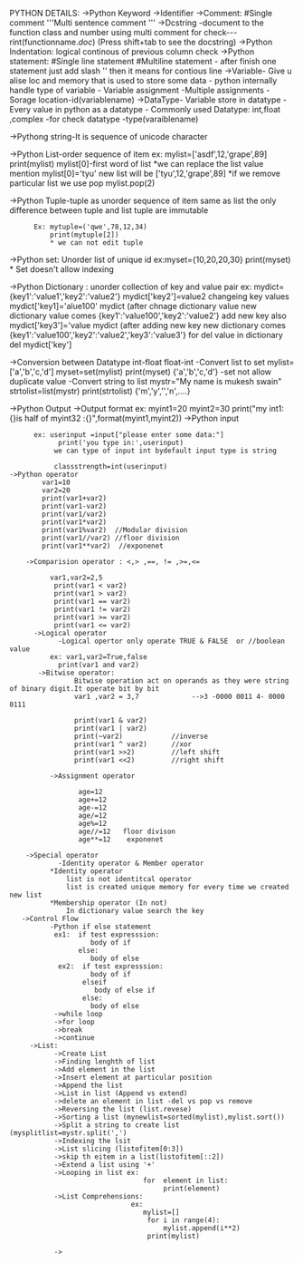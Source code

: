 PYTHON DETAILS:
  ->Python Keyword
  ->Identifier
  ->Comment:
         #Single comment
         '''Multi sentence comment '''
   ->Dcstring -document to the function class and number using multi comment for check---rint(functionname._doc_)
               (Press shift+tab to see the docstring)
  ->Python Indentation: logical continous of previous column check
  ->Python statement:
         #Single line statement
         #Multiline statement - after finish one statement just add slash '\' then it means for contious line
  ->Variable- Give u alise loc and memory that is used to store some data
            - python internally handle type of variable
            - Variable assignment
            -Multiple  assignments 
            -Sorage location-id(variablename)
  ->DataType- Variable store in datatype -Every value in python as a datatype
            - Commonly used Datatype: int,float ,complex -for check datatype -type(varaiblename)
            
  ->Pythong string-It is sequence of unicode character
   
  ->Python List-order sequence of item
   ex: mylist=['asdf',12,'grape',89]
       print(mylist)
       mylist[0]-first word of list
       *we can replace the list value mention
       mylist[0]='tyu'
       new list will be ['tyu',12,'grape',89]
       *if we remove particular list we use pop
         mylist.pop(2)
         
  ->Python Tuple-tuple as unorder sequence of item same as list
                 the only difference between tuple and list tuple are immutable
                 
          Ex: mytuple=('qwe',78,12,34)
              print(mytuple[2])
              * we can not edit tuple
              
  ->Python set: Unorder list of unique id
           ex:myset={10,20,20,30}
            print(myset)
            * Set doesn't allow indexing
            
  ->Python Dictionary : unorder collection of key and value pair
           ex: mydict={key1':'value1','key2':'value2'}
               mydict['key2']=value2
             changeing key values
               mydict['key1]='alue100'
               mydict (after chnage dictionary value new dictionary value comes
               {key1':'value100','key2':'value2'}
             add new key also 
               mydict['key3']='value
               mydict (after adding new key new dictionary comes
               {key1':'value100','key2':'value2','key3':'value3'}
             for del value in dictionary
              del mydict['key']
              
   ->Conversion between Datatype
           int-float
           float-int
       -Convert list to set
          mylist=['a','b','c,'d']
          myset=set(mylist)
          print(myset)
          {'a','b','c,'d'}  -set not allow duplicate value
        -Convert string to list
           mystr="My name is mukesh swain"
           strtolist=list(mystr)
           print(strtolist)
           {'m','y','','n',....}
   
   ->Python Output
   ->Output format
            ex: myint1=20
                myint2=30
                print("my int1:{}is half of myint32 :{}",format(myint1,myint2))
   ->Python input
   
          ex: userinput =input["please enter some data:"]
                print('you type in:',userinput)
               we can type of input int bydefault input type is string
               
               classstrength=int(userinput)
    ->Python operator
            var1=10
            var2=20
            print(var1+var2)
            print(var1-var2)
            print(var1/var2)
            print(var1*var2)
            print(var1%var2)  //Modular division
            print(var1//var2) //floor division
            print(var1**var2)  //exponenet
            
        ->Comparision operator : <,> ,==, != ,>=,<=
        
              var1,var2=2,5
               print(var1 < var2)
               print(var1 > var2)
               print(var1 == var2)
               print(var1 != var2)
               print(var1 >= var2)
               print(var1 <= var2)
          ->Logical operator
                -Logical opertor only operate TRUE & FALSE  or //boolean value
              ex: var1,var2=True,false
                print(var1 and var2)
           ->Bitwise operator:
                    Bitwise operation act on operands as they were string of binary digit.It operate bit by bit
                    var1 ,var2 = 3,7             -->3 -0000 0011 4- 0000 0111
                    
                    print(var1 & var2)
                    print(var1 | var2)
                    print(~var2)            //inverse
                    print(var1 ^ var2)      //xor
                    print(var1 >>2)         //left shift 
                    print(var1 <<2)         //right shift
                    
              ->Assignment operator
              
                     age=12
                     age+=12
                     age-=12
                     age/=12
                     age%=12
                     age//=12   floor divison
                     age**=12    exponenet
                     
        ->Special operator
                -Identity operator & Member operator
              *Identity operator
                  list is not identitcal operator
                  list is created unique memory for every time we created new list
              *Membership operator (In not)
                  In dictionary value search the key
       ->Control Flow
              -Python if else statement
               ex1:  if test expresssion:
                        body of if
                     else:
                        body of else
                ex2:  if test expresssion:
                        body of if
                      elseif
                         body of else if
                      else:
                        body of else
               ->while loop
               ->for loop
               ->break
               ->continue
         ->List:
               ->Create List
               ->Finding lenghth of list
               ->Add element in the list
               ->Insert element at particular position
               ->Append the list
               ->List in list (Append vs extend)
               ->delete an element in list -del vs pop vs remove
               ->Reversing the list (list.revese)
               ->Sorting a list (mynewlist=sorted(mylist),mylist.sort())
               ->Split a string to create list (mysplitlist=mystr.split(',')
               ->Indexing the lsit
               ->List slicing (listofitem[0:3])
               ->skip th eitem in a list(listofitem[::2])
               ->Extend a list using '+'
               ->Looping in list ex: 
                                     for  element in list:
                                          print(element)
               ->List Comprehensions:
                                  ex:
                                     mylist=[]
                                      for i in range(4):
                                          mylist.append(i**2)
                                      print(mylist)
                                      
               ->
                     
               
                        
                        
                         
              
               
              
                   
                  
           
                     

                     
                    
                    
                    
            
               
            
               
               
               
           
          
          
           
          
    
   
                
               
               
  
               
               
               
             
  
  
          
        
         
  
  
